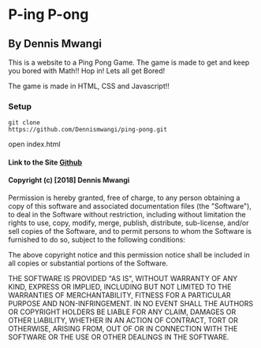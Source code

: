 # P-ing P-ong

## By Dennis Mwangi

This is a website to a Ping Pong Game. The game is made to get and keep you bored with Math!!
Hop in! Lets all get Bored!

The game is made in HTML, CSS and Javascript!! 

### Setup
```
git clone
https://github.com/Dennismwangi/ping-pong.git

```
open index.html


#### Link to the Site [Github](https://github.com/Dennismwangi/ping-pong)

#### Copyright (c) [2018] Dennis Mwangi

Permission is hereby granted, free of charge, to any person obtaining a copy of this software and associated documentation files (the "Software"), to deal in the Software without restriction, including without limitation the rights to use, copy, modify, merge, publish, distribute, sub-license, and/or sell copies of the Software, and to permit persons to whom the Software is furnished to do so, subject to the following conditions:

The above copyright notice and this permission notice shall be included in all copies or substantial portions of the Software.

 THE SOFTWARE IS PROVIDED "AS IS", WITHOUT WARRANTY OF ANY KIND, EXPRESS OR IMPLIED, INCLUDING BUT NOT LIMITED TO THE WARRANTIES OF MERCHANTABILITY, FITNESS FOR A PARTICULAR PURPOSE AND NON-INFRINGEMENT. IN NO EVENT SHALL THE AUTHORS OR COPYRIGHT HOLDERS BE LIABLE FOR ANY CLAIM, DAMAGES OR OTHER LIABILITY, WHETHER IN AN ACTION OF CONTRACT, TORT OR OTHERWISE, ARISING FROM, OUT OF OR IN CONNECTION WITH THE SOFTWARE OR THE USE OR OTHER DEALINGS IN THE SOFTWARE.
